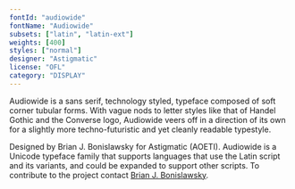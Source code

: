 ```yaml
---
fontId: "audiowide"
fontName: "Audiowide"
subsets: ["latin", "latin-ext"]
weights: [400]
styles: ["normal"]
designer: "Astigmatic"
license: "OFL"
category: "DISPLAY"
---
```


<p>Audiowide is a sans serif, technology styled, typeface composed of soft
corner tubular forms. With vague nods to letter styles like that of Handel
Gothic and the Converse logo, Audiowide veers off in a direction of its own for
a slightly more techno-futuristic and yet cleanly readable typestyle.</p>
<p>Designed by Brian J. Bonislawsky for Astigmatic (AOETI). Audiowide is a
Unicode typeface family that supports languages that use the Latin script and
its variants, and could be expanded to support other scripts. To contribute to
the project contact
<a href="mailto:astigma@astigmatic.com">Brian J. Bonislawsky</a>.</p>
